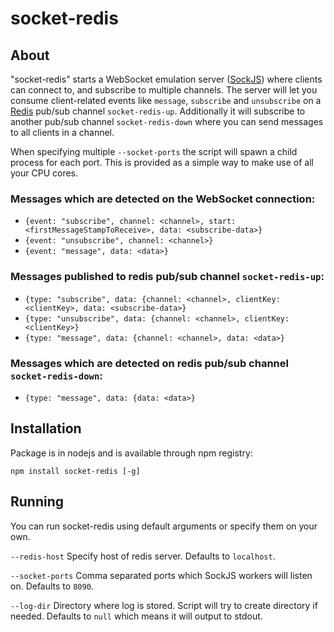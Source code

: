 # socket-redis

## About
"socket-redis" starts a WebSocket emulation server ([SockJS](http://sockjs.org/)) where clients can connect to, and subscribe to multiple channels.
The server will let you consume client-related events like `message`, `subscribe` and `unsubscribe` on a [Redis](http://redis.io/) pub/sub channel `socket-redis-up`. Additionally it will subscribe to another pub/sub channel `socket-redis-down` where you can send messages to all clients in a channel.

When specifying multiple `--socket-ports` the script will spawn a child process for each port. This is provided as a simple way to make use of all your CPU cores. 
### Messages which are detected on the WebSocket connection:
- `{event: "subscribe", channel: <channel>, start: <firstMessageStampToReceive>, data: <subscribe-data>}`
- `{event: "unsubscribe", channel: <channel>}`
- `{event: "message", data: <data>}`

### Messages published to redis pub/sub channel `socket-redis-up`:
- `{type: "subscribe", data: {channel: <channel>, clientKey: <clientKey>, data: <subscribe-data>}`
- `{type: "unsubscribe", data: {channel: <channel>, clientKey: <clientKey>}`
- `{type: "message", data: {channel: <channel>, data: <data>}`

### Messages which are detected on redis pub/sub channel `socket-redis-down`:
- `{type: "message", data: {data: <data>}`


## Installation
Package is in nodejs and is available through npm registry:
```
npm install socket-redis [-g]
``` 

## Running
You can run socket-redis using default arguments or specify them on your own. 

`--redis-host` Specify host of redis server. Defaults to `localhost`.

`--socket-ports` Comma separated ports which SockJS workers will listen on. Defaults to `8090`.

`--log-dir` Directory where log is stored. Script will try to create directory if needed. Defaults to `null` which means it will output to stdout.
